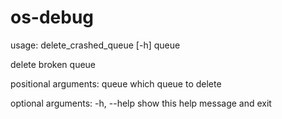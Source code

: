 # os-debug

usage: delete_crashed_queue [-h] queue

delete broken queue

positional arguments:
  queue       which queue to delete

optional arguments:
  -h, --help  show this help message and exit


